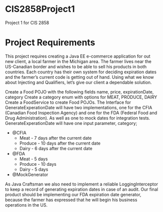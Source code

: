 # CIS2858Project1
Project 1 for CIS 2858

# Project Requirements
This project requires creating a Java EE e-commerce application for out new client, a local farmer in the Michigan area. The farmer lives near the US-Canadian border and wishes to be able to sell his products in both countries. Each country has their own system for deciding expiration dates and the farmer’s current code is getting out of hand. Using what we know about Injecting and Qualifiers, let’s give our client a dependable solution.


Create a Food POJO with the following fields
name, price, expirationDate, category
Create a category enum with options for MEAT, PRODUCE, DAIRY
Create a FoodService to create Food POJOs.
The Interface for GenerateExperationDate will have two implementations, one for the CFIA (Canadian Food Inspection Agency) and one for the FDA (Federal Food and Drug Administration). As well as one to mock dates for integration tests. GenerateExperationDate will have one input parameter, category;
<ul>
  <li>
@CFIA
<ul>
<li>Meat - 7 days after the current date</li>
<li>Produce - 10 days after the current date</li>
<li>Dairy - 6 days after the current date</li>
  </ul>
  </li>
  <li>
@FDA
<ul>
<li>Meat - 5 days</li>
<li>Produce - 10 days</li>
<li>Dairy -  5 days</li>
  </ul>
  </li>
  <li>
@MockGenerator
  </li>
  </ul>
As Java Craftsman we also need to implement a reliable LoggingInterceptor to keep a record of generating expiration dates in case of an audit.
Our final product should be implementing our FDA expiration date generator, because the farmer has expressed that he will begin his business operations in the US.

